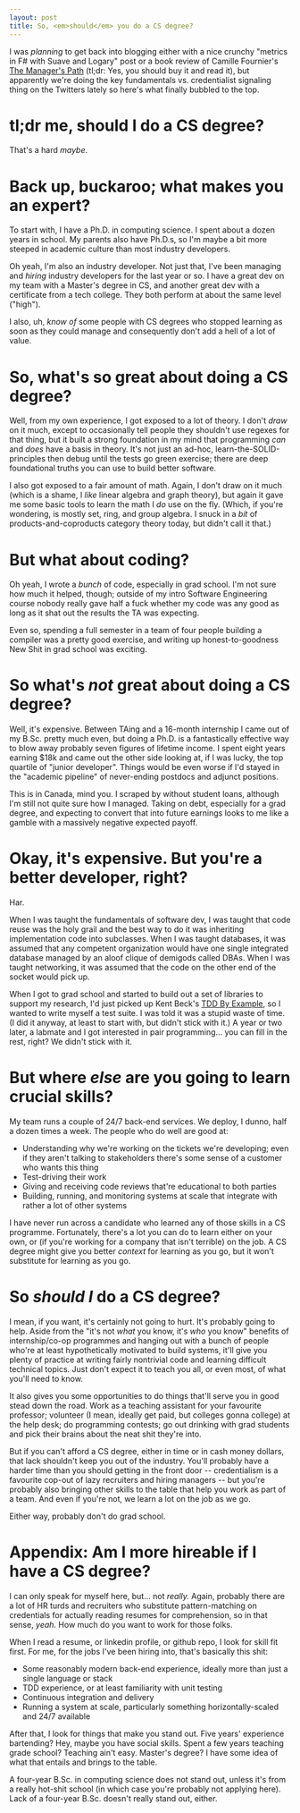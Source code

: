 ```yaml
---
layout: post
title: So, <em>should</em> you do a CS degree?
---
```


I was *planning* to get back into blogging either with a nice crunchy
"metrics in F# with Suave and Logary" post or a book review of Camille
Fournier's [The Manager's
Path](https://smile.amazon.com/Managers-Path-Leaders-Navigating-Growth/dp/1491973897/ref=sr_1_1?ie=UTF8&qid=1512694475&sr=8-1&keywords=the+manager%27s+path)
(tl;dr: Yes, you should buy it and read it), but apparently we're doing
the key fundamentals vs. credentialist signaling thing on the Twitters
lately so here's what finally bubbled to the top.

# tl;dr me, should I do a CS degree?

That's a hard _maybe_.

# Back up, buckaroo; what makes you an expert?

To start with, I have a Ph.D. in computing science. I spent about a
dozen years in school. My parents also have Ph.D.s, so I'm maybe a bit
more steeped in academic culture than most industry developers.

Oh yeah, I'm also an industry developer. Not just that, I've been
managing and _hiring_ industry developers for the last year or so. I
have a great dev on my team with a Master's degree in CS, and another
great dev with a certificate from a tech college. They both perform at
about the same level ("high").

I also, uh, _know of_ some people with CS degrees who stopped learning
as soon as they could manage and consequently don't add a hell of a lot
of value.

# So, what's so great about doing a CS degree?

Well, from my own experience, I got exposed to a lot of theory. I don't
_draw_ on it much, except to occasionally tell people they shouldn't use
regexes for that thing, but it built a strong foundation in my mind that
programming _can_ and _does_ have a basis in theory. It's not just an
ad-hoc, learn-the-SOLID-principles then debug until the tests go green
exercise; there are deep foundational truths you can use to build better
software.

I also got exposed to a fair amount of math. Again, I don't draw on it
much (which is a shame, I _like_ linear algebra and graph theory), but
again it gave me some basic tools to learn the math I _do_ use on the
fly. (Which, if you're wondering, is mostly set, ring, and group
algebra. I snuck in a _bit_ of products-and-coproducts category theory
today, but didn't call it that.)

# But what about coding?

Oh yeah, I wrote a _bunch_ of code, especially in grad school. I'm not
sure how much it helped, though; outside of my intro Software
Engineering course nobody really gave half a fuck whether my code was
any good as long as it shat out the results the TA was expecting.

Even so, spending a full semester in a team of four people building a
compiler was a pretty good exercise, and writing up honest-to-goodness
New Shit in grad school was exciting.

# So what's _not_ great about doing a CS degree?

Well, it's expensive. Between TAing and a 16-month internship I came out
of my B.Sc. pretty much even, but doing a Ph.D. is a fantastically
effective way to blow away probably seven figures of lifetime income. I
spent eight years earning $18k and came out the other side looking at,
if I was lucky, the top quartile of "junior developer". Things would be
even worse if I'd stayed in the "academic pipeline" of never-ending
postdocs and adjunct positions.

This is in Canada, mind you. I scraped by without student loans,
although I'm still not quite sure how I managed. Taking on debt,
especially for a grad degree, and expecting to convert that into future
earnings looks to me like a gamble with a massively negative expected
payoff.

# Okay, it's expensive. But you're a better developer, right?

Har.

When I was taught the fundamentals of software dev, I was taught that
code reuse was the holy grail and the best way to do it was inheriting
implementation code into subclasses. When I was taught databases, it was
assumed that any competent organization would have one single integrated
database managed by an aloof clique of demigods called DBAs.  When I was
taught networking, it was assumed that the code on the other end of the
socket would pick up.

When I got to grad school and started to build out a set of libraries to
support my research, I'd just picked up Kent Beck's [TDD By
Example](https://smile.amazon.com/Test-Driven-Development-Kent-Beck/dp/0321146530/ref=sr_1_1?ie=UTF8&qid=1512696899&sr=8-1&keywords=tdd+by+example),
so I wanted to write myself a test suite. I was told it was a stupid
waste of time. (I did it anyway, at least to start with, but didn't
stick with it.) A year or two later, a labmate and I got interested in
pair programming... you can fill in the rest, right? We didn't stick
with it.

# But where _else_ are you going to learn crucial skills?

My team runs a couple of 24/7 back-end services. We deploy, I dunno,
half a dozen times a week. The people who do well are good at:

- Understanding why we're working on the tickets we're developing; even
  if they aren't talking to stakeholders there's some sense of a
  customer who wants this thing
- Test-driving their work
- Giving and receiving code reviews that're educational to both parties
- Building, running, and monitoring systems at scale that integrate with
  rather a lot of other systems

I have never run across a candidate who learned any of those skills in a
CS programme. Fortunately, there's a lot you can do to learn either on
your own, or (if you're working for a company that isn't terrible) on
the job. A CS degree might give you better _context_ for learning as you
go, but it won't substitute for learning as you go.

# So _should I_ do a CS degree?

I mean, if you want, it's certainly not going to hurt. It's probably
going to help. Aside from the "it's not _what_ you know, it's _who_ you
know" benefits of internship/co-op programmes and hanging out with a
bunch of people who're at least hypothetically motivated to build
systems, it'll give you plenty of practice at writing fairly nontrivial
code and learning difficult technical topics. Just don't expect it to
teach you all, or even most, of what you'll need to know.

It also gives you some opportunities to do things that'll serve you in
good stead down the road. Work as a teaching assistant for your
favourite professor; volunteer (I mean, ideally get paid, but colleges
gonna college) at the help desk; do programming contests; go out
drinking with grad students and pick their brains about the neat shit
they're into.

But if you can't afford a CS degree, either in time or in cash money
dollars, that lack shouldn't keep you out of the industry. You'll
probably have a harder time than you should getting in the front door --
credentialism is a favourite cop-out of lazy recruiters and hiring
managers -- but you're probably also bringing other skills to the table
that help you work as part of a team. And even if you're not, we learn a
lot on the job as we go.

Either way, probably don't do grad school.

# Appendix: Am I more hireable if I have a CS degree?

I can only speak for myself here, but... not _really._ Again, probably
there are a lot of HR turds and recruiters who substitute
pattern-matching on credentials for actually reading resumes for
comprehension, so in that sense, _yeah._ How much do you want to work
for those folks.

When I read a resume, or linkedin profile, or github repo, I look for
skill fit first. For me, for the jobs I've been hiring into, that's
basically this shit:

- Some reasonably modern back-end experience, ideally more than just a
  single language or stack
- TDD experience, or at least familiarity with unit testing
- Continuous integration and delivery
- Running a system at scale, particularly something horizontally-scaled
  and 24/7 available

After that, I look for things that make you stand out. Five years'
experience bartending? Hey, maybe you have social skills. Spent a few
years teaching grade school? Teaching ain't easy. Master's degree? I
have some idea of what that entails and brings to the table.

A four-year B.Sc. in computing science does not stand out, unless it's
from a really hot-shit school (in which case you're probably not
applying here). Lack of a four-year B.Sc. doesn't really stand out,
either.
